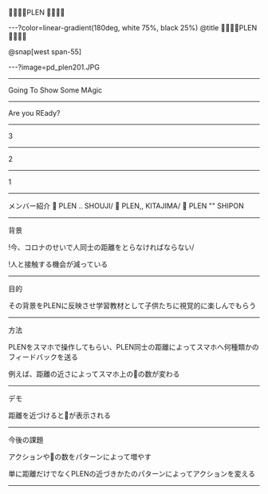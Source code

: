 

💛💛💛💛PLEN 💛💛💛💛

---?color=linear-gradient(180deg, white 75%, black 25%) @title 💛💛💛💛PLEN 💛💛💛💛

@snap[west span-55]


---?image=pd_plen201.JPG

-----


Going To Show Some MAgic

-----


Are you REady?



----
3


---
2



---
1


---


メンバー紹介
💛 PLEN .. SHOUJI/
💛 PLEN,, KITAJIMA/
💛 PLEN "" SHIPON


---




背景

!今、コロナのせいで人同士の距離をとらなければならない/

!人と接触する機会が減っている

---


目的

その背景をPLENに反映させ学習教材として子供たちに視覚的に楽しんでもらう


----



方法

PLENをスマホで操作してもらい、PLEN同士の距離によってスマホへ何種類かのフィードバックを送る

例えば、距離の近さによってスマホ上の💛の数が変わる

---


デモ

距離を近づけると💛が表示される


----



今後の課題

アクションや💛の数をパターンによって増やす


単に距離だけでなくPLENの近づきかたのパターンによってアクションを変える


-----







